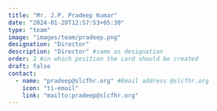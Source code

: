 ```yaml
---
title: "Mr. J.P. Pradeep Kumar"
date: "2024-01-28T12:57:53+05:30"
type: "team"
image: "images/team/pradeep.png"
designation: "Director"
description: "Director" #same as designation
order: 2 #in which position the card should be created
draft: false
contact:
  - name: "pradeep@slcfhr.org" #Email address @slcfhr.org
    icon: "ti-email"
    link: "mailto:pradeep@slcfhr.org"
---
```


<!-- Bio goes below -->
